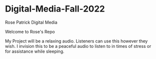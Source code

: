 # Digital-Media-Fall-2022
Rose Patrick Digital Media

Welcome to Rose's Repo

My Project will be a relaxing audio. Listeners can use this however they wish. I invision this to be a peaceful audio to listen to in times of stress or for assistance while sleeping.
